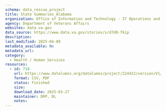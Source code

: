```yaml
---
schema: data_rescue_project 
title: State Summaries_Alabama
organization: Office of Information and Technology - IT Operations and Services (ITOPS)
agency: Department of Veterans Affairs
websites: data.va.gov
data_source: https://www.data.va.gov/stories/s/d7d8-fkip
description: 
last_modified: 2025-04-09
metadata_available: No
metadata_url: 
category:
  - Health / Human Services
resources:
  - id: 718
    url: https://www.datalumos.org/datalumos/project/224422/version/V1/view
    format: CSV, PDF
    status: Finished
    size: 
    download_date: 2025-03-27
    maintainer: DRP, DL
    notes: 
---
```

